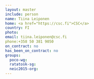 ```yaml
---
layout: master
include: person
name: Tiina Leiponen
home: <a href="https://csc.fi">CSC</a>
country: FI
photo:  
email: tiina.leiponen@csc.fi
phone:+358 50 381 9050
on_contract: no
has_been_on_contract: no
groups:
  poco-wg:
  ratatosk-sg:
  neic2015-org:
---
```

